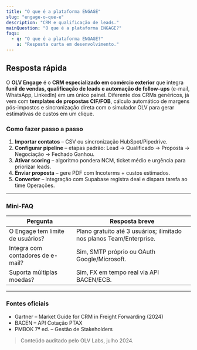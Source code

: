 ```yaml
---
title: "O que é a plataforma ENGAGE"
slug: "engage-o-que-e"
description: "CRM e qualificação de leads."
mainQuestion: "O que é a plataforma ENGAGE?"
faqs:
  - q: "O que é a plataforma ENGAGE?"
    a: "Resposta curta em desenvolvimento."
---
```


## Resposta rápida

O **OLV Engage** é o **CRM especializado em comércio exterior** que integra **funil de vendas, qualificação de leads e automação de follow-ups** (e-mail, WhatsApp, LinkedIn) em um único painel. Diferente dos CRMs genéricos, já vem com **templates de propostas CIF/FOB**, cálculo automático de margens pós-impostos e sincronização direta com o simulador OLV para gerar estimativas de custos em um clique.

### Como fazer passo a passo

1. **Importar contatos** – CSV ou sincronização HubSpot/Pipedrive.
2. **Configurar pipeline** – etapas padrão: Lead → Qualificado → Proposta → Negociação → Fechado Ganhou.
3. **Ativar scoring** – algoritmo pondera NCM, ticket médio e urgência para priorizar leads.
4. **Enviar proposta** – gere PDF com Incoterms + custos estimados.
5. **Converter** – integração com Supabase registra deal e dispara tarefa ao time Operações.

---

### Mini-FAQ

| Pergunta | Resposta breve |
| --- | --- |
| O Engage tem limite de usuários? | Plano gratuito até 3 usuários; ilimitado nos planos Team/Enterprise. |
| Integra com contadores de e-mail? | Sim, SMTP próprio ou OAuth Google/Microsoft. |
| Suporta múltiplas moedas? | Sim, FX em tempo real via API BACEN/ECB. |

---

### Fontes oficiais

* Gartner – Market Guide for CRM in Freight Forwarding (2024)
* BACEN – API Cotação PTAX
* PMBOK 7ª ed. – Gestão de Stakeholders

> Conteúdo auditado pelo OLV Labs, julho 2024.
